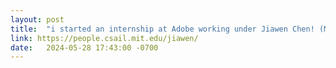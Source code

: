 ```yaml
---
layout: post
title:  "i started an internship at Adobe working under Jiawen Chen! (May 2024)"
link: https://people.csail.mit.edu/jiawen/
date:   2024-05-28 17:43:00 -0700
---
```

